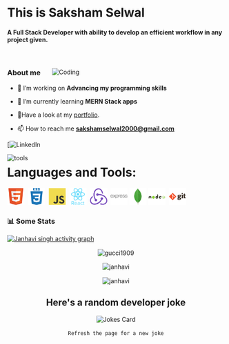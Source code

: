 <div align="left"><h1> This is Saksham Selwal </h1>
<h4>A Full Stack Developer with ability to develop an efficient workflow in any project given.</h4>
</div>
<p align="left"> <img src="https://komarev.com/ghpvc/?username=skshm2000&label=Profile%20views&color=0e75b6&style=flat" alt="" /> </p>
<div>
<p align="left"> <a href="https://twitter.com/unnati_twts><img src="https://img.shields.io/twitter/follow/unnati_twts?logo=twitter&style=for-the-badge" alt="kajukatli123" /></a> </p>

<img align="right" alt="Coding" width="400" src="https://cdn.dribbble.com/users/1292677/screenshots/6139167/media/fcf7fd0c619bb87706533079240915f3.gif">
<h3>About me</h3>

- 🔭 I’m  working on **Advancing my programming skills**

- 🌱 I’m currently learning **MERN Stack apps**

- 💬Have a look at my [portfolio](https://skshm2000.github.io/).

- 📫 How to reach me **sakshamselwal2000@gmail.com**
  
[![LinkedIn](https://www.linkedin.com/in/saksham-selwal-a33708155/)
<p align="left"></p>
<img align="left" width="50" alt="tools" src="https://camo.githubusercontent.com/beb64ff21c883e318e4f5db5231c2ba4175705bea1c9249e82a41ab375db4f75/68747470733a2f2f6d65646961322e67697068792e636f6d2f6d656469612f51737347456d706b79454f684243623765312f67697068792e6769663f6369643d656366303565343761306e336769316266716e74716d6f62386739616964316f796a327772336473336d67373030626c267269643d67697068792e676966" />
<h1 align="left">Languages and Tools:</h1>
  <div>
  <div>
  <img src="https://github.com/devicons/devicon/blob/master/icons/html5/html5-original.svg" title="HTML5" alt="HTML" width="40" height="40"/>&nbsp;
  <img src="https://github.com/devicons/devicon/blob/master/icons/css3/css3-plain-wordmark.svg"  title="CSS3" alt="CSS" width="40" height="40"/>&nbsp;
    <img src="https://github.com/devicons/devicon/blob/master/icons/javascript/javascript-original.svg" title="JavaScript" alt="JavaScript" width="40"             height="40"/>&nbsp;
  <img src="https://github.com/devicons/devicon/blob/master/icons/react/react-original-wordmark.svg" title="React" alt="React" width="40" height="40"/>&nbsp;
  <img src="https://github.com/devicons/devicon/blob/master/icons/redux/redux-original.svg" title="Redux" alt="Redux " width="40" height="40"/>&nbsp;
  <img src="https://raw.githubusercontent.com/devicons/devicon/1119b9f84c0290e0f0b38982099a2bd027a48bf1/icons/express/express-original-wordmark.svg" title="Express" **alt="Express" width="40" height="40"/> 
  <img src="https://raw.githubusercontent.com/devicons/devicon/1119b9f84c0290e0f0b38982099a2bd027a48bf1/icons/mongodb/mongodb-original.svg" title="Mongodb" **alt="Git" width="40" height="40"/> 
  <img src="https://github.com/devicons/devicon/blob/master/icons/nodejs/nodejs-original-wordmark.svg" title="NodeJS" alt="NodeJS" width="40" height="40"/>&nbsp;
  <img src="https://github.com/devicons/devicon/blob/master/icons/git/git-original-wordmark.svg" title="Git" **alt="Git" width="40" height="40"/> 
</div>
 <h3>📊 Some Stats</h3>
  <a href="https://github.com/nnishks/github-readme-activity-graph"><img alt="Janhavi singh activity graph" src="https://activity-graph.herokuapp.com/graph?username=skshm2000&theme=react-dark&hide_border=true" /></a>
  <br/>
  <div align="center">
  <p><img width="350px" align="center" src="https://github-readme-stats.vercel.app/api/top-langs?username=Janhaviprabhu&show_icons=true&locale=en&layout=compact" alt="gucci1909" /></p>
<p><img  width="350px" align="center" src="https://github-readme-streak-stats.herokuapp.com/?user=Janhaviprabhu&" alt="janhavi" /></p>
  <p  align="center"><img  width="350px" align="center" src="https://github-readme-stats.vercel.app/api?username=Janhaviprabhu&show_icons=true&locale=en" alt="janhavi" /></p></div>
<div align="center">
                   
  <h2>Here's a random developer joke </h2>
                   
  <img src="https://readme-jokes.vercel.app/api?theme=dark" alt="Jokes Card" />
</div>
                                                                            
<p align="center">
  <code>Refresh the page for a new joke</code>
</p>

